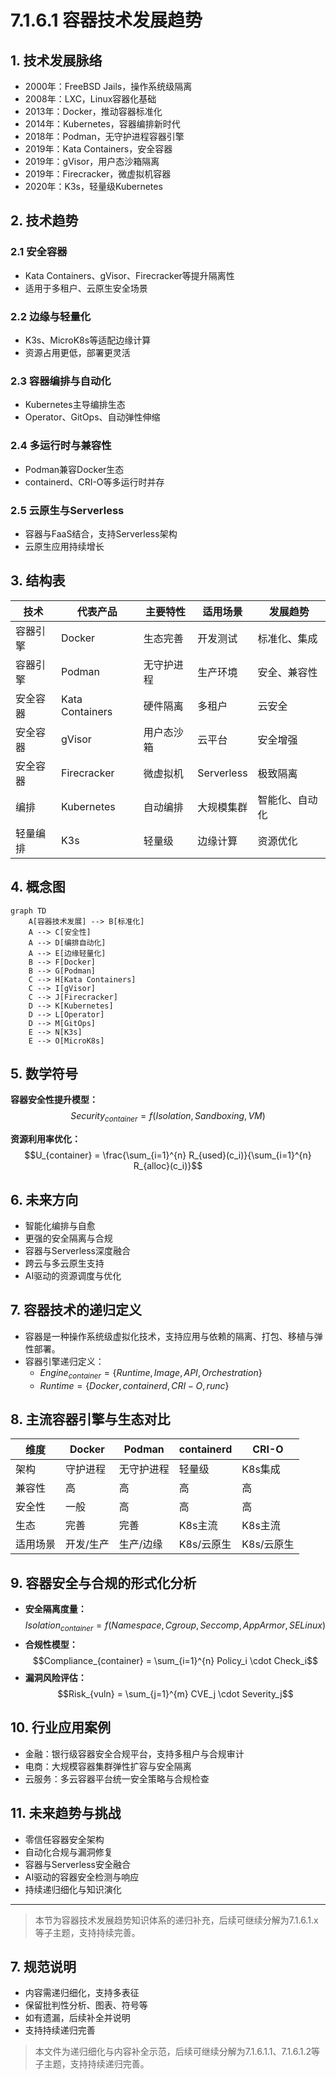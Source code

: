 # 7.1.6.1 容器技术发展趋势

## 1. 技术发展脉络

- 2000年：FreeBSD Jails，操作系统级隔离
- 2008年：LXC，Linux容器化基础
- 2013年：Docker，推动容器标准化
- 2014年：Kubernetes，容器编排新时代
- 2018年：Podman，无守护进程容器引擎
- 2019年：Kata Containers，安全容器
- 2019年：gVisor，用户态沙箱隔离
- 2019年：Firecracker，微虚拟机容器
- 2020年：K3s，轻量级Kubernetes

## 2. 技术趋势

### 2.1 安全容器

- Kata Containers、gVisor、Firecracker等提升隔离性
- 适用于多租户、云原生安全场景

### 2.2 边缘与轻量化

- K3s、MicroK8s等适配边缘计算
- 资源占用更低，部署更灵活

### 2.3 容器编排与自动化

- Kubernetes主导编排生态
- Operator、GitOps、自动弹性伸缩

### 2.4 多运行时与兼容性

- Podman兼容Docker生态
- containerd、CRI-O等多运行时并存

### 2.5 云原生与Serverless

- 容器与FaaS结合，支持Serverless架构
- 云原生应用持续增长

## 3. 结构表

| 技术 | 代表产品 | 主要特性 | 适用场景 | 发展趋势 |
|------|----------|----------|----------|----------|
| 容器引擎 | Docker | 生态完善 | 开发测试 | 标准化、集成 |
| 容器引擎 | Podman | 无守护进程 | 生产环境 | 安全、兼容性 |
| 安全容器 | Kata Containers | 硬件隔离 | 多租户 | 云安全 |
| 安全容器 | gVisor | 用户态沙箱 | 云平台 | 安全增强 |
| 安全容器 | Firecracker | 微虚拟机 | Serverless | 极致隔离 |
| 编排 | Kubernetes | 自动编排 | 大规模集群 | 智能化、自动化 |
| 轻量编排 | K3s | 轻量级 | 边缘计算 | 资源优化 |

## 4. 概念图

```mermaid
graph TD
    A[容器技术发展] --> B[标准化]
    A --> C[安全性]
    A --> D[编排自动化]
    A --> E[边缘轻量化]
    B --> F[Docker]
    B --> G[Podman]
    C --> H[Kata Containers]
    C --> I[gVisor]
    C --> J[Firecracker]
    D --> K[Kubernetes]
    D --> L[Operator]
    D --> M[GitOps]
    E --> N[K3s]
    E --> O[MicroK8s]
```

## 5. 数学符号

**容器安全性提升模型：**
$$Security_{container} = f(Isolation, Sandboxing, VM)$$

**资源利用率优化：**
$$U_{container} = \frac{\sum_{i=1}^{n} R_{used}(c_i)}{\sum_{i=1}^{n} R_{alloc}(c_i)}$$

## 6. 未来方向

- 智能化编排与自愈
- 更强的安全隔离与合规
- 容器与Serverless深度融合
- 跨云与多云原生支持
- AI驱动的资源调度与优化

## 7. 容器技术的递归定义

- 容器是一种操作系统级虚拟化技术，支持应用与依赖的隔离、打包、移植与弹性部署。
- 容器引擎递归定义：
  - $Engine_{container} = \{Runtime, Image, API, Orchestration\}$
  - $Runtime = \{Docker, containerd, CRI-O, runc\}$

## 8. 主流容器引擎与生态对比

| 维度         | Docker   | Podman   | containerd | CRI-O     |
|--------------|----------|----------|------------|-----------|
| 架构         | 守护进程 | 无守护进程 | 轻量级     | K8s集成   |
| 兼容性       | 高       | 高       | 高         | 高        |
| 安全性       | 一般     | 高       | 高         | 高        |
| 生态         | 完善     | 完善     | K8s主流    | K8s主流   |
| 适用场景     | 开发/生产| 生产/边缘 | K8s/云原生 | K8s/云原生|

## 9. 容器安全与合规的形式化分析

- **安全隔离度量：**
$$Isolation_{container} = f(Namespace, Cgroup, Seccomp, AppArmor, SELinux)$$
- **合规性模型：**
$$Compliance_{container} = \sum_{i=1}^{n} Policy_i \cdot Check_i$$
- **漏洞风险评估：**
$$Risk_{vuln} = \sum_{j=1}^{m} CVE_j \cdot Severity_j$$

## 10. 行业应用案例

- 金融：银行级容器安全合规平台，支持多租户与合规审计
- 电商：大规模容器集群弹性扩容与安全隔离
- 云服务：多云容器平台统一安全策略与合规检查

## 11. 未来趋势与挑战

- 零信任容器安全架构
- 自动化合规与漏洞修复
- 容器与Serverless安全融合
- AI驱动的容器安全检测与响应
- 持续递归细化与知识演化

---
> 本节为容器技术发展趋势知识体系的递归补充，后续可继续分解为7.1.6.1.x等子主题，支持持续完善。

## 7. 规范说明

- 内容需递归细化，支持多表征
- 保留批判性分析、图表、符号等
- 如有遗漏，后续补全并说明
- 支持持续递归完善

> 本文件为递归细化与内容补全示范，后续可继续分解为7.1.6.1.1、7.1.6.1.2等子主题，支持持续递归完善。
